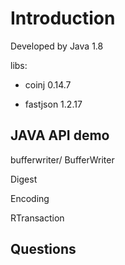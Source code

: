 # Introduction

Developed by Java 1.8

libs:

- coinj 0.14.7

- fastjson 1.2.17



## JAVA API demo

bufferwriter/
    BufferWriter

Digest

Encoding

RTransaction


## Questions
